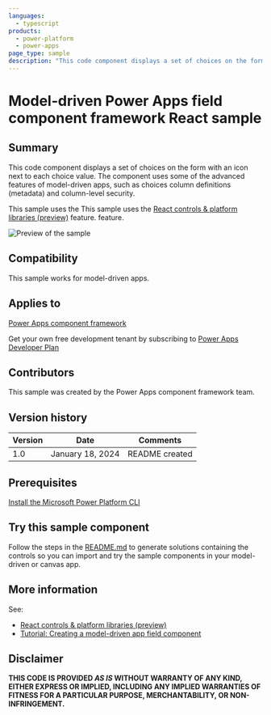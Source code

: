 ```yaml
---
languages:
  - typescript
products:
  - power-platform
  - power-apps
page_type: sample
description: "This code component displays a set of choices on the form with an icon next to each choice value. The component uses some of the advanced features of model-driven apps, such as choices column definitions (metadata) and column-level security. This sample uses the React controls & platform libraries feature."
---
```


# Model-driven Power Apps field component framework React sample

## Summary

This code component displays a set of choices on the form with an icon next to each choice value. The component uses some of the advanced features of model-driven apps, such as choices column definitions (metadata) and column-level security.

This sample uses the This sample uses the [React controls & platform libraries (preview)](https://learn.microsoft.com/power-apps/developer/component-framework/react-controls-platform-libraries) feature. feature.

![Preview of the sample](https://learn.microsoft.com/power-apps/developer/component-framework/media/field-component-result.gif)

## Compatibility

This sample works for model-driven apps.

## Applies to

[Power Apps component framework](https://learn.microsoft.com/power-apps/developer/component-framework/overview)

Get your own free development tenant by subscribing to [Power Apps Developer Plan](https://learn.microsoft.com/power-platform/developer/plan)

## Contributors

This sample was created by the Power Apps component framework team.

## Version history

| Version | Date             | Comments       |
| ------- | ---------------- | -------------- |
| 1.0     | January 18, 2024 | README created |

## Prerequisites

[Install the Microsoft Power Platform CLI](https://learn.microsoft.com/power-platform/developer/cli/introduction)

## Try this sample component

Follow the steps in the [README.md](../README.md) to generate solutions containing the controls so you can import and try the sample components in your model-driven or canvas app.

## More information

See:

- [React controls & platform libraries (preview)](https://learn.microsoft.com/power-apps/developer/component-framework/react-controls-platform-libraries)
- [Tutorial: Creating a model-driven app field component](https://learn.microsoft.com/power-apps/developer/component-framework/tutorial-create-model-driven-field-component)

## Disclaimer

**THIS CODE IS PROVIDED _AS IS_ WITHOUT WARRANTY OF ANY KIND, EITHER EXPRESS OR IMPLIED, INCLUDING ANY IMPLIED WARRANTIES OF FITNESS FOR A PARTICULAR PURPOSE, MERCHANTABILITY, OR NON-INFRINGEMENT.**
